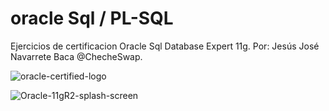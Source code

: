 # oracle Sql / PL-SQL
Ejercicios de certificacion Oracle Sql Database Expert 11g.
Por: Jesús José Navarrete Baca @ChecheSwap.

![oracle-certified-logo](https://user-images.githubusercontent.com/21239660/37070252-dfb81cc2-2173-11e8-8e7f-2702bb8a7843.png)

![Oracle-11gR2-splash-screen](https://user-images.githubusercontent.com/21239660/73614507-ecf70000-45bc-11ea-9088-2d73c070eb71.png) 
